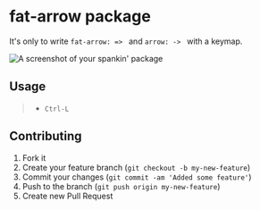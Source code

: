 # fat-arrow package

It's only to write `fat-arrow: => ` and `arrow: -> ` with a keymap.


![A screenshot of your spankin' package](https://raw.githubusercontent.com/rochefort/fat-arrow/master/fat-arrow_exmple.gif)

## Usage
>- `Ctrl-L`

## Contributing

1. Fork it
2. Create your feature branch (`git checkout -b my-new-feature`)
3. Commit your changes (`git commit -am 'Added some feature'`)
4. Push to the branch (`git push origin my-new-feature`)
5. Create new Pull Request
